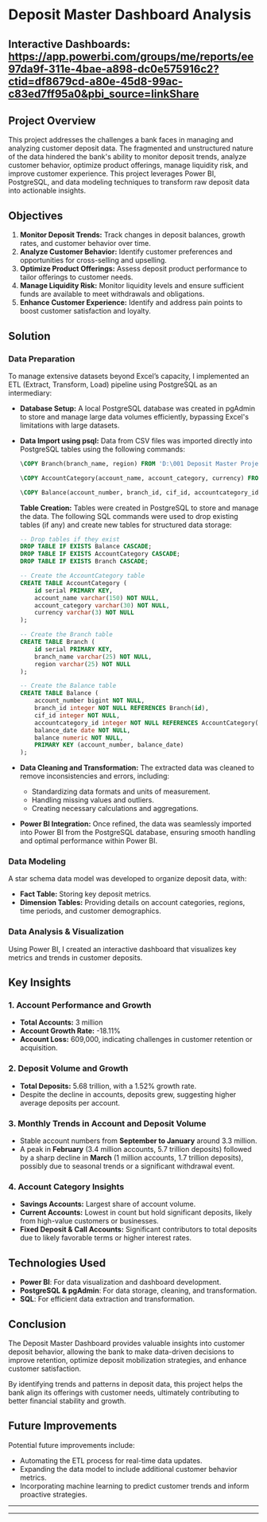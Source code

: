 # Deposit Master Dashboard Analysis

## Interactive Dashboards: https://app.powerbi.com/groups/me/reports/ee97da9f-311e-4bae-a898-dc0e575916c2?ctid=df8679cd-a80e-45d8-99ac-c83ed7ff95a0&pbi_source=linkShare

## Project Overview

This project addresses the challenges a bank faces in managing and analyzing customer deposit data. The fragmented and unstructured nature of the data hindered the bank's ability to monitor deposit trends, analyze customer behavior, optimize product offerings, manage liquidity risk, and improve customer experience. This project leverages Power BI, PostgreSQL, and data modeling techniques to transform raw deposit data into actionable insights.

## Objectives

1. **Monitor Deposit Trends:** Track changes in deposit balances, growth rates, and customer behavior over time.
2. **Analyze Customer Behavior:** Identify customer preferences and opportunities for cross-selling and upselling.
3. **Optimize Product Offerings:** Assess deposit product performance to tailor offerings to customer needs.
4. **Manage Liquidity Risk:** Monitor liquidity levels and ensure sufficient funds are available to meet withdrawals and obligations.
5. **Enhance Customer Experience:** Identify and address pain points to boost customer satisfaction and loyalty.

## Solution

### Data Preparation 

To manage extensive datasets beyond Excel’s capacity, I implemented an ETL (Extract, Transform, Load) pipeline using PostgreSQL as an intermediary:

- **Database Setup:** A local PostgreSQL database was created in pgAdmin to store and manage large data volumes efficiently, bypassing Excel's limitations with large datasets.
- **Data Import using psql:** Data from CSV files was imported directly into PostgreSQL tables using the following commands:
  
  ```sql
  \COPY Branch(branch_name, region) FROM 'D:\001 Deposit Master Project\Data\Branch.csv' DELIMITER ',' CSV HEADER;

  \COPY AccountCategory(account_name, account_category, currency) FROM 'D:\001 Deposit Master Project\Data\AccountCategory.csv' DELIMITER ',' CSV HEADER;

  \COPY Balance(account_number, branch_id, cif_id, accountcategory_id, balance_date, balance) FROM 'D:\001 Deposit Master Project\Data\Balance_Modified.csv' DELIMITER ',' CSV HEADER;
  ```

   **Table Creation:** Tables were created in PostgreSQL to store and manage the data. The following SQL commands were used to drop existing tables (if any) and create new tables for structured data storage:

  ```sql
  -- Drop tables if they exist
  DROP TABLE IF EXISTS Balance CASCADE;
  DROP TABLE IF EXISTS AccountCategory CASCADE;
  DROP TABLE IF EXISTS Branch CASCADE;

  -- Create the AccountCategory table
  CREATE TABLE AccountCategory (
      id serial PRIMARY KEY,
      account_name varchar(150) NOT NULL,
      account_category varchar(30) NOT NULL,
      currency varchar(3) NOT NULL
  );

  -- Create the Branch table
  CREATE TABLE Branch (
      id serial PRIMARY KEY,
      branch_name varchar(25) NOT NULL,
      region varchar(25) NOT NULL
  );

  -- Create the Balance table
  CREATE TABLE Balance (
      account_number bigint NOT NULL,
      branch_id integer NOT NULL REFERENCES Branch(id),
      cif_id integer NOT NULL,
      accountcategory_id integer NOT NULL REFERENCES AccountCategory(id),
      balance_date date NOT NULL,
      balance numeric NOT NULL,
      PRIMARY KEY (account_number, balance_date)
  );
- **Data Cleaning and Transformation:** The extracted data was cleaned to remove inconsistencies and errors, including:
  - Standardizing data formats and units of measurement.
  - Handling missing values and outliers.
  - Creating necessary calculations and aggregations.
- **Power BI Integration:** Once refined, the data was seamlessly imported into Power BI from the PostgreSQL database, ensuring smooth handling and optimal performance within Power BI.

### Data Modeling

A star schema data model was developed to organize deposit data, with:

- **Fact Table:** Storing key deposit metrics.
- **Dimension Tables:** Providing details on account categories, regions, time periods, and customer demographics.

### Data Analysis & Visualization

Using Power BI, I created an interactive dashboard that visualizes key metrics and trends in customer deposits.

## Key Insights

### 1. Account Performance and Growth
- **Total Accounts:** 3 million
- **Account Growth Rate:** -18.11%
- **Account Loss:** 609,000, indicating challenges in customer retention or acquisition.

### 2. Deposit Volume and Growth
- **Total Deposits:** 5.68 trillion, with a 1.52% growth rate.
- Despite the decline in accounts, deposits grew, suggesting higher average deposits per account.

### 3. Monthly Trends in Account and Deposit Volume
- Stable account numbers from **September to January** around 3.3 million.
- A peak in **February** (3.4 million accounts, 5.7 trillion deposits) followed by a sharp decline in **March** (1 million accounts, 1.7 trillion deposits), possibly due to seasonal trends or a significant withdrawal event.

### 4. Account Category Insights
- **Savings Accounts:** Largest share of account volume.
- **Current Accounts:** Lowest in count but hold significant deposits, likely from high-value customers or businesses.
- **Fixed Deposit & Call Accounts:** Significant contributors to total deposits due to likely favorable terms or higher interest rates.

## Technologies Used

- **Power BI**: For data visualization and dashboard development.
- **PostgreSQL & pgAdmin**: For data storage, cleaning, and transformation.
- **SQL**: For efficient data extraction and transformation.

## Conclusion

The Deposit Master Dashboard provides valuable insights into customer deposit behavior, allowing the bank to make data-driven decisions to improve retention, optimize deposit mobilization strategies, and enhance customer satisfaction. 

By identifying trends and patterns in deposit data, this project helps the bank align its offerings with customer needs, ultimately contributing to better financial stability and growth.

## Future Improvements

Potential future improvements include:

- Automating the ETL process for real-time data updates.
- Expanding the data model to include additional customer behavior metrics.
- Incorporating machine learning to predict customer trends and inform proactive strategies.

---

---


